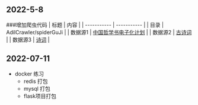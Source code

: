 
## 2022-5-8
###增加爬虫代码
| 标题         | 内容 |
| ----------- | ----------- |
| 目录      |    AdilCrawler/spiderGuJi    |
| 数据源1   | [中国哲学书电子化计划](https://ctext.org/zhs)  |
| 数据源2   | [古诗词](https://so.gushiwen.cn/guwen/s)  |
| 数据源3   | [诗词](https://gj.zdic.net/list.php?caid=47)  |

## 2022-07-11
* docker 练习
  * redis 打包
  * mysql 打包
  * flask项目打包
